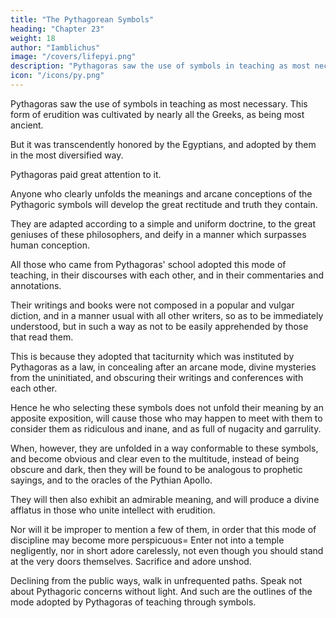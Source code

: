 ```yaml
---
title: "The Pythagorean Symbols"
heading: "Chapter 23"
weight: 18
author: "Iamblichus"
image: "/covers/lifepyi.png"
description: "Pythagoras saw the use of symbols in teaching as most necessary"
icon: "/icons/py.png"
---
```



Pythagoras saw the use of symbols in teaching as most necessary. This form of erudition was cultivated by nearly all the Greeks, as being most ancient. 

But it was transcendently honored by the Egyptians, and adopted by them in the most diversified way. 

Pythagoras paid great attention to it. 

Anyone who clearly unfolds the meanings and arcane conceptions of the Pythagoric symbols will develop the great rectitude and truth they contain. <!-- , and liberate them from their enigmatic form.  -->

They are adapted according to a simple and uniform doctrine, to the great geniuses of these philosophers, and deify in a manner which surpasses human conception. 

All those who came from Pythagoras' school adopted this mode of teaching, in their discourses with each other, and in their commentaries and annotations. 

<!-- For those who , and especially the most ancient Pythagoreans, and also those young men who were the disciples of Pythagoras when he was an old man, viz. Philolaus and Eurytus, Charondas and Zaleucus, and Brysson, the elder Archytas also, and Aristæus, Lysis and Empedocles, Zanolxis and Epimenides, Milo and Leucippus, Alcmæon, Hippasus and Thymaridas, and all of that age, consisting of a multitude of learned men, and who were above measure excellent -->

Their writings and books were not composed in a popular and vulgar diction, and in a manner usual with all other writers, so as to be immediately understood, but in such a way as not to be easily apprehended by those that read them.

This is because they adopted that taciturnity which was instituted by Pythagoras as a law, in concealing after an arcane mode, divine mysteries from the uninitiated, and obscuring their writings and conferences with each other.

Hence he who selecting these symbols does not unfold their meaning by an apposite exposition, will cause those who may happen to meet with them to consider them as ridiculous and inane, and as full of nugacity and garrulity. 

When, however, they are unfolded in a way conformable to these symbols, and become obvious and clear even to the multitude, instead of being obscure and dark, then they will be found to be analogous to prophetic sayings, and to the oracles of the Pythian Apollo. 

They will then also exhibit an admirable meaning, and will produce a divine afflatus in those who unite intellect with erudition. 

Nor will it be improper to mention a few of them, in order that this mode of discipline may become more perspicuous= Enter not into a temple negligently, nor in short adore carelessly, not even though you should stand at the very doors themselves. Sacrifice and adore unshod. 

Declining from the public ways, walk in unfrequented paths. Speak not about Pythagoric concerns without light. And such are the outlines of the mode adopted by Pythagoras of teaching through symbols.
